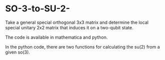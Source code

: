 # SO-3-to-SU-2-
Take a general special orthogonal 3x3 matrix and determine the local special unitary 2x2 matrix that induces it on a two-qubit state.

The code is available in mathematica and python.

In the python code, there are two functions for calculating the su(2) from a given so(3). 
